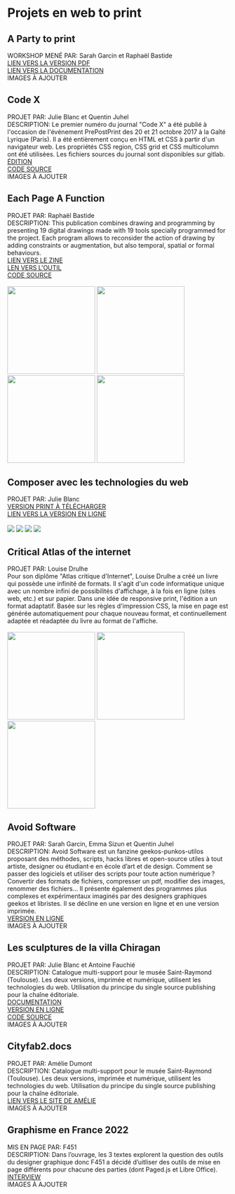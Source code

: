 # Projets en web to print 

## A Party to print 
WORKSHOP MENÉ PAR: Sarah Garcin et Raphaël Bastide  
[LIEN VERS LA VERSION PDF](https://raphaelbastide.com/workshops/a-party-to-print/a-party-to-print_compressed.pdf)  
[LIEN VERS LA DOCUMENTATION](https://raphaelbastide.com/workshops/a-party-to-print/)  
IMAGES À AJOUTER 

 ## Code X 
PROJET PAR: Julie Blanc et Quentin Juhel  
DESCRIPTION: Le premier numéro du journal "Code X" a été publié à l'occasion de l'événement PrePostPrint des 20 et 21 octobre 2017 à la Gaîté Lyrique (Paris). Il a été entièrement conçu en HTML et CSS à partir d'un navigateur web. Les propriétés CSS region, CSS grid et CSS multicolumn ont été utilisées. Les fichiers sources du journal sont disponibles sur gitlab.  
[ÉDITION](https://www.editions-hyx.com/fr/code-x)  
[CODE SOURCE](https://gitlab.com/prepostprint/code-x-01)  
IMAGES À AJOUTER  

## Each Page A Function 
PROJET PAR: Raphaël Bastide  
DESCRIPTION: This publication combines drawing and programming by presenting 19 digital drawings made with 19 tools specially programmed for the project.
Each program allows to reconsider the action of drawing by adding constraints or augmentation, but also temporal, spatial or formal behaviours.  
[LIEN VERS LE ZINE](https://raphaelbastide.com/epaf/zine/)     
[LEN VERS L'OUTIL](https://raphaelbastide.com/epaf/)   
[CODE SOURCE](https://gitlab.com/raphaelbastide/epaf/)    
<br>
<img src="../../assets/Images/epaf-01.png" width="200"/>
<img src="../../assets/Images/epaf-02.png" width="200"/>
<img src="../../assets/Images/epaf-04.png" width="200"/>
<img src="../../assets/Images/epaf-04.png" width="200"/>

## Composer avec les technologies du web
PROJET PAR: Julie Blanc  
[VERSION PRINT À TÉLÉCHARGER](https://php.julie-blanc.fr/introduction.html)  
[LIEN VERS LA VERSION EN LIGNE](https://php.julie-blanc.fr/introduction.html)  
<br>
<img src="../../assets/Images/epaf-01.png"/>
<img src="../../assets/Images/epaf-02.png"/>
<img src="../../assets/Images/epaf-04.png"/>
<img src="../../assets/Images/epaf-04.png"/>


## Critical Atlas of the internet  
PROJET PAR: Louise Drulhe  
Pour son diplôme "Atlas critique d'Internet", Louise Drulhe a créé un livre qui possède une infinité de formats. Il s'agit d'un code informatique unique avec un nombre infini de possibilités d'affichage, à la fois en ligne (sites web, etc.) et sur papier. Dans une idée de responsive print, l'édition a un format adaptatif. Basée sur les règles d'impression CSS, la mise en page est générée automatiquement pour chaque nouveau format, et continuellement adaptée et réadaptée du livre au format de l'affiche.  
<br>
<img src="../../assets/Images/atlas-critique-interieur-01.jpg" width="200"/>
<img src="../../assets/Images/atlas-critique-interieur-02.jpg" width="200"/>
<img src="../../assets/Images/atlas-critique-interieur-03.jpg" width="200"/>

## Avoid Software  
PROJET PAR: Sarah Garcin, Emma Sizun et Quentin Juhel  
DESCRIPTION: Avoid Software est un fanzine geekos-punkos-utilos proposant des méthodes, scripts, hacks libres et open-source utiles à tout artiste, designer ou étudiant·e en école d’art et de design. Comment se passer des logiciels et utiliser des scripts pour toute action numérique ? Convertir des formats de fichiers, compresser un pdf, modifier des images, renommer des fichiers… Il présente également des programmes plus complexes et expérimentaux imaginés par des designers graphiques geekos et libristes. Il se décline en une version en ligne et en une version imprimée.  
[VERSION EN LIGNE](https://avoidsoftware.sarahgarcin.com/)  
IMAGES À AJOUTER  


## Les sculptures de la villa Chiragan  
PROJET PAR: Julie Blanc et Antoine Fauchié  
DESCRIPTION: Catalogue multi-support pour le musée Saint-Raymond (Toulouse). Les deux versions, imprimée et numérique, utilisent les technologies du web. Utilisation du principe du single source publishing pour la chaîne éditoriale.  
[DOCUMENTATION](https://julie-blanc.fr/projects/villa-chiragan/)  
[VERSION EN LIGNE](https://villachiragan.saintraymond.toulouse.fr/)  
[CODE SOURCE](https://gitlab.com/musee-saint-raymond/villa-chiragan)  
IMAGES À AJOUTER  

## Cityfab2.docs  
PROJET PAR: Amélie Dumont  
DESCRIPTION: Catalogue multi-support pour le musée Saint-Raymond (Toulouse). Les deux versions, imprimée et numérique, utilisent les technologies du web. Utilisation du principe du single source publishing pour la chaîne éditoriale.  
[LIEN VERS LE SITE DE AMÉLIE](https://www.amelie.tools/)  
IMAGES À AJOUTER  

## Graphisme en France 2022  
MIS EN PAGE PAR: F451  
DESCRIPTION: Dans l’ouvrage, les 3 textes explorent la question des outils du designer graphique donc F451 a décidé d’uitliser des outils de mise en page différents pour chacune des parties (dont Paged.js et Libre Office).  
[INTERVIEW](https://www.youtube.com/watch?v=MtT-GbxU4r4)  
IMAGES À AJOUTER  
